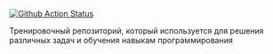 [![Github Action Status](https://github.com/MichaelFed68/project/actions/workflows/pyci.yml/badge.svg?branch=main)](https://github.com/MichaelFed68/project/actions/workflows/pyci.yml)

Тренировочный репозиторий, который используется для решения различных задач и обучения навыкам программирования